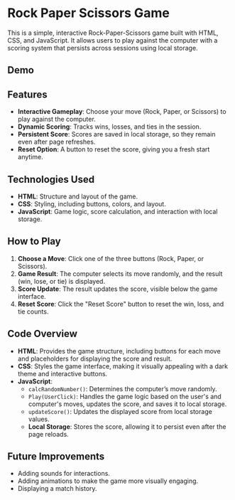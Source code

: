 # Rock Paper Scissors Game

This is a simple, interactive Rock-Paper-Scissors game built with HTML, CSS, and JavaScript. It allows users to play against the computer with a scoring system that persists across sessions using local storage.

## Demo



## Features

- **Interactive Gameplay**: Choose your move (Rock, Paper, or Scissors) to play against the computer.
- **Dynamic Scoring**: Tracks wins, losses, and ties in the session.
- **Persistent Score**: Scores are saved in local storage, so they remain even after page refreshes.
- **Reset Option**: A button to reset the score, giving you a fresh start anytime.

## Technologies Used

- **HTML**: Structure and layout of the game.
- **CSS**: Styling, including buttons, colors, and layout.
- **JavaScript**: Game logic, score calculation, and interaction with local storage.

## How to Play

1. **Choose a Move**: Click one of the three buttons (Rock, Paper, or Scissors).
2. **Game Result**: The computer selects its move randomly, and the result (win, lose, or tie) is displayed.
3. **Score Update**: The result updates the score, visible below the game interface.
4. **Reset Score**: Click the "Reset Score" button to reset the win, loss, and tie counts.

## Code Overview

- **HTML**: Provides the game structure, including buttons for each move and placeholders for displaying the score and result.
- **CSS**: Styles the game interface, making it visually appealing with a dark theme and interactive buttons.
- **JavaScript**:
  - `calcRandomNumber()`: Determines the computer’s move randomly.
  - `Play(UserClick)`: Handles the game logic based on the user's and computer's moves, updates the score, and saves it to local storage.
  - `updateScore()`: Updates the displayed score from local storage values.
  - **Local Storage**: Stores the score, allowing it to persist even after the page reloads.

## Future Improvements

- Adding sounds for interactions.
- Adding animations to make the game more visually engaging.
- Displaying a match history.

